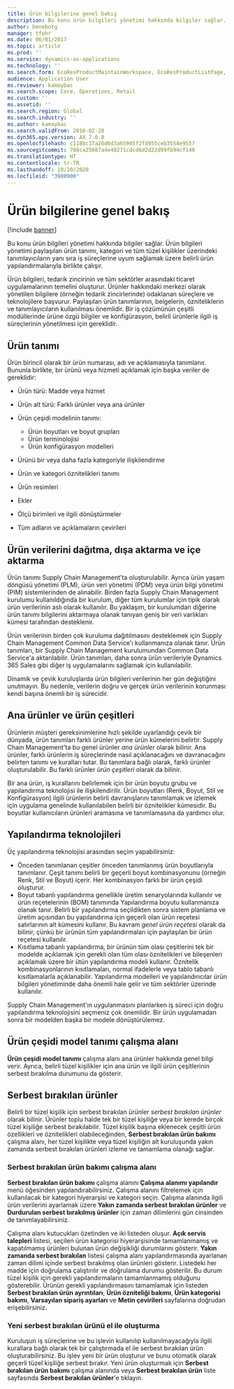 ```yaml
---
title: Ürün bilgilerine genel bakış
description: Bu konu ürün bilgileri yönetimi hakkında bilgiler sağlar. Ürün bilgileri yönetimi paylaşılan ürün tanımı, kategori ve tüm tüzel kişilikler üzerindeki tanımlayıcıların yanı sıra iş süreçlerine uyum sağlamak üzere belirli ürün yapılandırmalarıyla birlikte çalışır.
author: benebotg
manager: tfehr
ms.date: 06/01/2017
ms.topic: article
ms.prod: ''
ms.service: dynamics-ax-applications
ms.technology: ''
ms.search.form: EcoResProductMaintainWorkspace, EcoResProductListPage, EcoResProductVariantMaintainWorkspace, EcoResProductVariantPerCompanyImagePart, EcoResProductRelationType,EcoResProductAvailabilityPart,  EcoResProductReleasedSelect, EcoResProductLookup, EcoResProductVariantsPendingReleaseFormPart, EcoResProductSearchLookup, EcoResProductNumberRename, EcoResDimensionBasedConfigWorkspace, EcoResProductVariantImagePart, EcoResProductImagePart, EcoResProductVariantsPerCompanyPart, InventItemIdLookupByDefaultOrderSetting, EcoResProductReleaseSessions, EcoResProductVariantMaintainWorkspaceConfiguration, EcoResProductProcessManufacturingWorkspaceConfiguration, EcoResProductMasterVariantsPart, EcoResProductDiscreteManufacturingWorkspaceConfiguration, EcoResProductVariantAvailabilityPart, EcoResProductInformationFactBox, EcoResProductLookupTest, EcoResProductImageTest, EcoResProductReleasedRecentlyCreatedFormPart, EcoResPhysicalProductDimensions, PdsMRCRegulatedListItem, EcoResProductAvailabilityPart, PdsMRCRestrictionList, InventItemIdLookupAllocationId, EcoResProductAvailability, EcoResProductEntityAttributeTableFieldAssociation, EcoResProductImagePart, EcoResProductRelation, EcoResProductReleaseAddProduct, EcoResProductPerCompanyListPage, EcoResProductParameters, PdsMRCRestrictedItemByCountryState, EngChgCasePreview, InventTablePreview, PdsMRCItemDetails, EngChgCaseAssociate, PdsMRCCustomerHistory, PdsMRCVendorHistory, PdsMRCRestrictedCountryStateByItem, InventItemIdGroupLookup, InventLocationLookup, PdsMRCValidityIntervalbyCountry, PdsMRCValidityIntervalbyCountry, PdsMRCEventTracker, PdsMRCReportingCountry, PdsMRCDocument, PdsMRCReportingList, PdsMRCItemCAS, GraphicsTestForm, EngChgPicklist
audience: Application User
ms.reviewer: kamaybac
ms.search.scope: Core, Operations, Retail
ms.custom: ''
ms.assetid: ''
ms.search.region: Global
ms.search.industry: ''
ms.author: kamaybac
ms.search.validFrom: 2016-02-28
ms.dyn365.ops.version: AX 7.0.0
ms.openlocfilehash: c118bc37a26d6d3a65905f2fd955ceb3554e9557
ms.sourcegitcommit: 708ca25687a4e48271cdcd6d2d22d99fb94cf140
ms.translationtype: HT
ms.contentlocale: tr-TR
ms.lasthandoff: 10/10/2020
ms.locfileid: "3980900"
---
```

# <a name="product-information-overview"></a>Ürün bilgilerine genel bakış

[!include [banner](../includes/banner.md)]

Bu konu ürün bilgileri yönetimi hakkında bilgiler sağlar. Ürün bilgileri yönetimi paylaşılan ürün tanımı, kategori ve tüm tüzel kişilikler üzerindeki tanımlayıcıların yanı sıra iş süreçlerine uyum sağlamak üzere belirli ürün yapılandırmalarıyla birlikte çalışır. 

Ürün bilgileri, tedarik zincirinin ve tüm sektörler arasındaki ticaret uygulamalarının temelini oluşturur. Ürünler hakkındaki merkezi olarak yönetilen bilgilere (örneğin tedarik zincirlerinde) odaklanan süreçlere ve teknolojilere başvurur. Paylaşılan ürün tanımlarının, belgelerin, özniteliklerin ve tanımlayıcıların kullanılması önemlidir. Bir iş çözümünün çeşitli modüllerinde ürüne özgü bilgiler ve konfigürasyon, belirli ürünlerle ilgili iş süreçlerinin yönetilmesi için gereklidir.

## <a name="product-definition"></a>Ürün tanımı

Ürün birincil olarak bir ürün numarası, adı ve açıklamasıyla tanımlanır. Bununla birlikte, bir ürünü veya hizmeti açıklamak için başka veriler de gereklidir:

- Ürün türü: Madde veya hizmet
- Ürün alt türü: Farklı ürünler veya ana ürünler
- Ürün çeşidi modelinin tanımı:

     - Ürün boyutları ve boyut grupları
     - Ürün terminolojisi
     - Ürün konfigürasyon modelleri

- Ürünü bir veya daha fazla kategoriyle ilişkilendirme
- Ürün ve kategori öznitelikleri tanımı
- Ürün resimleri
- Ekler
- Ölçü birimleri ve ilgili dönüştürmeler
- Tüm adların ve açıklamaların çevirileri

## <a name="distribution-export-and-import-of-product-data"></a>Ürün verilerini dağıtma, dışa aktarma ve içe aktarma

Ürün tanımı Supply Chain Management'ta oluşturulabilir. Ayrıca ürün yaşam döngüsü yönetimi (PLM), ürün veri yönetimi (PDM) veya ürün bilgi yönetimi (PIM) sistemlerinden de alınabilir. Birden fazla Supply Chain Management kurulumu kullanıldığında bir kurulum, diğer tüm kurulumlar için tipik olarak ürün verilerinin aslı olarak kullanılır. Bu yaklaşım, bir kurulumdan diğerine ürün tanımı bilgilerini aktarmaya olanak tanıyan geniş bir veri varlıkları kümesi tarafından desteklenir.

Ürün verilerinin birden çok kuruluma dağıtılmasını desteklemek için Supply Chain Management Common Data Service'ı kullanmanıza olanak tanır. Ürün tanımları, bir Supply Chain Management kurulumundan Common Data Service'a aktarılabilir. Ürün tanımları, daha sonra ürün verileriyle Dynamics 365 Sales gibi diğer iş uygulamalarını sağlamak için kullanılabilir.

Dinamik ve çevik kuruluşlarda ürün bilgileri verilerinin her gün değiştiğini unutmayın. Bu nedenle, verilerin doğru ve gerçek ürün verilerinin korunması kendi başına önemli bir iş sürecidir.

## <a name="product-masters-and-product-variants"></a>Ana ürünler ve ürün çeşitleri

Ürünlerin müşteri gereksinimlerine hızlı şekilde uyarlandığı çevik bir dünyada, ürün tanımları farklı ürünler yerine ürün kümelerini belirtir. Supply Chain Management'ta bu genel ürünler *ana ürünler* olarak bilinir. Ana ürünler, farklı ürünlerin iş süreçlerinde nasıl açıklanacağını ve davranacağını belirten tanımı ve kuralları tutar. Bu tanımlara bağlı olarak, farklı ürünler oluşturulabilir. Bu farklı ürünler *ürün çeşitleri* olarak da bilinir.

Bir ana ürün, iş kurallarını belirlemek için bir ürün boyutu grubu ve yapılandırma teknolojisi ile ilişkilendirilir. Ürün boyutları (Renk, Boyut, Stil ve Konfigürasyon) ilgili ürünlerin belirli davranışlarını tanımlamak ve izlemek için uygulama genelinde kullanılabilen belirli bir öznitelikler kümesidir. Bu boyutlar kullanıcıların ürünleri aramasına ve tanımlamasına da yardımcı olur.

## <a name="configuration-technologies"></a>Yapılandırma teknolojileri

Üç yapılandırma teknolojisi arasından seçim yapabilirsiniz:

- Önceden tanımlanan çeşitler önceden tanımlanmış ürün boyutlarıyla tanımlanır. Çeşit tanımı belirli bir geçerli boyut kombinasyonunu (örneğin Renk, Stil ve Boyut) içerir. Her kombinasyon farklı bir ürün çeşidi oluşturur.
- Boyut tabanlı yapılandırma genellikle üretim senaryolarında kullanılır ve ürün reçetelerinin (BOM) tanımında Yapılandırma boyutu kullanmanıza olanak tanır. Belirli bir yapılandırma seçildikten sonra sistem planlama ve üretim açısından bu yapılandırma için geçerli olan ürün reçetesi satırlarının alt kümesini kullanır. Bu kavram *genel ürün reçetesi* olarak da bilinir, çünkü bir ürünün tüm yapılandırmaları için paylaşılan bir ürün reçetesi kullanılır.
- Kısıtlama tabanlı yapılandırma, bir ürünün tüm olası çeşitlerini tek bir modelde açıklamak için gerekli olan tüm olası öznitelikleri ve bileşenleri açıklamak üzere bir ütün yapılandırma modeli kullanır. Öznitelik kombinasyonlarının kısıtlamaları, normal ifadelerle veya tablo tabanlı kısıtlamalarla açıklanabilir. Yapılandırma modelleri ve yapılandırıcılar ürün bilgileri yönetiminde daha önemli hale gelir ve tüm sektörler üzerinde kullanılır.

Supply Chain Management'ın uygulanmasını planlarken iş süreci için doğru yapılandırma teknolojisini seçmeniz çok önemlidir. Bir ürün uygulamadan sonra bir modelden başka bir modele dönüştürülemez.

## <a name="product-variant-model-definition-workspace"></a>Ürün çeşidi model tanımı çalışma alanı

**Ürün çeşidi model tanımı** çalışma alanı ana ürünler hakkında genel bilgi verir. Ayrıca, belirli tüzel kişilikler için ana ürün ve ilgili ürün çeşitlerinin serbest bırakılma durumunu da gösterir.

## <a name="released-products"></a>Serbest bırakılan ürünler

Belirli bir tüzel kişilik için serbest bırakılan ürünler *serbest bırakılan ürünler* olarak bilinir. Ürünler toplu halde tek bir tüzel kişiliğe veya bir kerede birçok tüzel kişiliğe serbest bırakılabilir. Tüzel kişilik başına eklenecek çeşitli ürün özellikleri ve öznitelikleri olabileceğinden, **Serbest bırakılan ürün bakımı** çalışma alanı, her tüzel kişilikte veya tüzel kişiliğin alt kuruluşunda yakın zamanda serbest bırakılan ürünleri izleme ve tamamlama olanağı sağlar.

### <a name="released-product-maintenance-workspace"></a>Serbest bırakılan ürün bakımı çalışma alanı

**Serbest bırakılan ürün bakımı** çalışma alanını **Çalışma alanımı yapılandır** menü öğesinden yapılandırabilirsiniz. Çalışma alanını filtrelemek için kullanılacak bir kategori hiyerarşisi ve kategori seçin. Çalışma alanında ilgili ürün verilerini ayarlamak üzere **Yakın zamanda serbest bırakılan ürünler** ve **Durdurulan serbest bırakılmış ürünler** için zaman dilimlerini gün cinsinden de tanımlayabilirsiniz.

Çalışma alanı kutucukları özetinden ve iki listeden oluşur. **Açık servis talepleri** listesi, seçilen ürün kategorisi hiyerarşisinde tamamlanmamış ve kapatılmamış ürünleri bulunan ürün değişikliği durumlarını gösterir. **Yakın zamanda serbest bırakılan** listesi çalışma alanı yapılandırmasında ayarlanan zaman dilimi içinde serbest bırakılmış olan ürünleri gösterir. Listedeki her madde için doğrulama çalıştırılır ve doğrulama durumu gösterilir. Bu durum tüzel kişilik için gerekli yapılandırmaların tamamlanmamış olduğunu gösterebilir. Ürünün gerekli yapılandırmasını tamamlamak için listeden **Serbest bırakılan ürün ayrıntıları**, **Ürün özniteliği bakımı**, **Ürün kategorisi bakımı**, **Varsayılan sipariş ayarları** ve **Metin çevirileri** sayfalarına doğrudan erişebilirsiniz.

### <a name="manually-creating-a-new-released-product"></a>Yeni serbest bırakılan ürünü el ile oluşturma

Kuruluşun iş süreçlerine ve bu işlevin kullanılıp kullanılmayacağıyla ilgili kurallara bağlı olarak tek bir çalıştırmada el ile serbest bırakılan ürün oluşturabilirsiniz. Bu işlev yeni bir ürün oluşturur ve bunu otomatik olarak geçerli tüzel kişiliğe serbest bırakır. Yeni ürün oluşturmak için **Serbest bırakılan ürün bakımı** çalışma alanında veya **Serbest bırakılan ürün** liste sayfasında **Serbest bırakılan ürünler**'e tıklayın.
